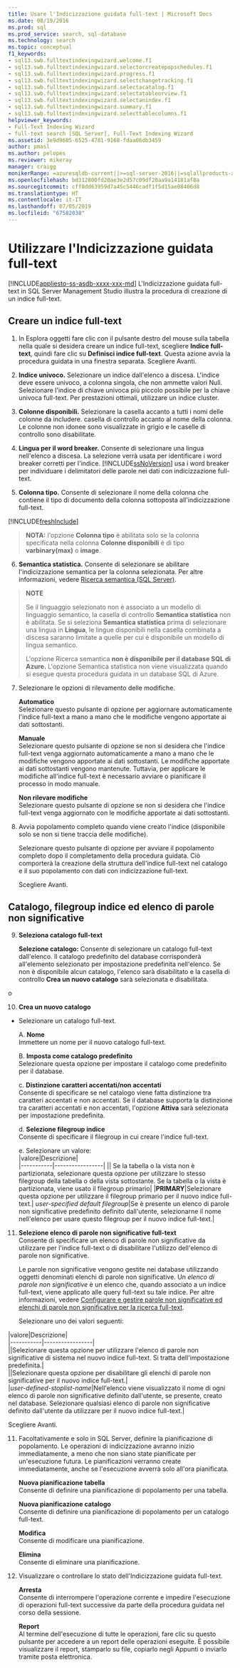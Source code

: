 ```yaml
---
title: Usare l'Indicizzazione guidata full-text | Microsoft Docs
ms.date: 08/19/2016
ms.prod: sql
ms.prod_service: search, sql-database
ms.technology: search
ms.topic: conceptual
f1_keywords:
- sql13.swb.fulltextindexingwizard.welcome.f1
- sql13.swb.fulltextindexingwizard.selectorcreatepopschedules.f1
- sql13.swb.fulltextindexingwizard.progress.f1
- sql13.swb.fulltextindexingwizard.selectchangetracking.f1
- sql13.swb.fulltextindexingwizard.selectacatalog.f1
- sql13.swb.fulltextindexingwizard.selectatableorview.f1
- sql13.swb.fulltextindexingwizard.selectanindex.f1
- sql13.swb.fulltextindexingwizard.summary.f1
- sql13.swb.fulltextindexingwizard.selecttablecolumns.f1
helpviewer_keywords:
- Full-Text Indexing Wizard
- full-text search [SQL Server], Full-Text Indexing Wizard
ms.assetid: 3e9d9605-6525-4781-9168-fdaa06db3459
author: pmasl
ms.author: pelopes
ms.reviewer: mikeray
manager: craigg
monikerRange: =azuresqldb-current||>=sql-server-2016||=sqlallproducts-allversions||>=sql-server-linux-2017||=azuresqldb-mi-current
ms.openlocfilehash: bd312800fd20ae3e2d57c09df20aa9a14181af8a
ms.sourcegitcommit: cff8dd63959d7a45c5446cadf1f5d15ae08406d8
ms.translationtype: HT
ms.contentlocale: it-IT
ms.lasthandoff: 07/05/2019
ms.locfileid: "67582038"
---
```

# <a name="use-the-full-text-indexing-wizard"></a>Utilizzare l'Indicizzazione guidata full-text
[!INCLUDE[appliesto-ss-asdb-xxxx-xxx-md](../../includes/appliesto-ss-asdb-xxxx-xxx-md.md)]
  L'Indicizzazione guidata full-text in SQL Server Management Studio illustra la procedura di creazione di un indice full-text.  
  
## <a name="create-a--full-text-index"></a>Creare un indice full-text 

1. In Esplora oggetti fare clic con il pulsante destro del mouse sulla tabella nella quale si desidera creare un indice full-text, scegliere **Indice full-text**, quindi fare clic su **Definisci indice full-text**. Questa azione avvia la procedura guidata in una finestra separata.
   Scegliere Avanti. 
  
2. **Indice univoco.**  Selezionare un indice dall'elenco a discesa. L'indice deve essere univoco, a colonna singola, che non ammette valori Null. Selezionare l'indice di chiave univoca più piccolo possibile per la chiave univoca full-text. Per prestazioni ottimali, utilizzare un indice cluster.  
  
3.  **Colonne disponibili.** Selezionare la casella accanto a tutti i nomi delle colonne da includere.  casella di controllo accanto al nome della colonna. Le colonne non idonee sono visualizzate in grigio e le caselle di controllo sono disabilitate.  
  
4. **Lingua per il word breaker.** Consente di selezionare una lingua nell'elenco a discesa. La selezione verrà usata per identificare i word breaker corretti per l'indice. [!INCLUDE[ssNoVersion](../../includes/ssnoversion-md.md)] usa i word breaker per individuare i delimitatori delle parole nei dati con indicizzazione full-text.  
  
5.  **Colonna tipo.** Consente di selezionare il nome della colonna che contiene il tipo di documento della colonna sottoposta all'indicizzazione full-text.  

[!INCLUDE[freshInclude](../../includes/paragraph-content/fresh-note-steps-feedback.md)]

> **NOTA:** l'opzione **Colonna tipo** è abilitata solo se la colonna specificata nella colonna **Colonne disponibili** è di tipo **varbinary(max)** o **image**.  
  
6. **Semantica statistica.** Consente di selezionare se abilitare l'indicizzazione semantica per la colonna selezionata. Per altre informazioni, vedere [Ricerca semantica &#40;SQL Server&#41;](../../relational-databases/search/semantic-search-sql-server.md).  
  
>**NOTE** 
>
>Se il linguaggio selezionato non è associato a un modello di linguaggio semantico, la casella di controllo **Semantica statistica** non è abilitata. Se si seleziona **Semantica statistica** prima di selezionare una lingua in **Lingua**, le lingue disponibili nella casella combinata a discesa saranno limitate a quelle per cui è disponibile un modello di lingua semantico.  
>
> L'opzione Ricerca semantica **non è disponibile per il database SQL di Azure.** L'opzione Semantica statistica non viene visualizzata quando si esegue questa procedura guidata in un database SQL di Azure.
  
7. Selezionare le opzioni di rilevamento delle modifiche.  
  
     **Automatico**  
     Selezionare questo pulsante di opzione per aggiornare automaticamente l'indice full-text a mano a mano che le modifiche vengono apportate ai dati sottostanti.  
  
     **Manuale**  
     Selezionare questo pulsante di opzione se non si desidera che l'indice full-text venga aggiornato automaticamente a mano a mano che le modifiche vengono apportate ai dati sottostanti. Le modifiche apportate ai dati sottostanti vengono mantenute. Tuttavia, per applicare le modifiche all'indice full-text è necessario avviare o pianificare il processo in modo manuale.  
  
     **Non rilevare modifiche**  
     Selezionare questo pulsante di opzione se non si desidera che l'indice full-text venga aggiornato con le modifiche apportate ai dati sottostanti.  
  
8.  Avvia popolamento completo quando viene creato l'indice (disponibile solo se non si tiene traccia delle modifiche).
  
     Selezionare questo pulsante di opzione per avviare il popolamento completo dopo il completamento della procedura guidata. Ciò comporterà la creazione della struttura dell'indice full-text nel catalogo e il suo popolamento con dati con indicizzazione full-text.  
     
     Scegliere Avanti.
  
## <a name="catalog-index-filegroup-and-stoplist"></a>Catalogo, filegroup indice ed elenco di parole non significative   
  
9.  **Seleziona catalogo full-text**  

     **Selezione catalogo:** Consente di selezionare un catalogo full-text dall'elenco. Il catalogo predefinito del database corrisponderà all'elemento selezionato per impostazione predefinita nell'elenco. Se non è disponibile alcun catalogo, l'elenco sarà disabilitato e la casella di controllo **Crea un nuovo catalogo** sarà selezionata e disabilitata.  
  
  o
  
 10. **Crea un nuovo catalogo**
 - Selezionare un catalogo full-text.  
  
    A. **Nome**  
     Immettere un nome per il nuovo catalogo full-text.  
  
     B. **Imposta come catalogo predefinito**  
     Selezionare questa opzione per impostare il catalogo come predefinito per il database.  
  
     c. **Distinzione caratteri accentati/non accentati**  
     Consente di specificare se nel catalogo viene fatta distinzione tra caratteri accentati e non accentati. Se il database supporta la distinzione tra caratteri accentati e non accentati, l'opzione **Attiva** sarà selezionata per impostazione predefinita.  
  
     d. **Selezione filegroup indice**  
     Consente di specificare il filegroup in cui creare l'indice full-text.  
  
     e. Selezionare un valore:  
      |valore|Descrizione|  
      |-----------|-----------------|
      |**<default>**| Se la tabella o la vista non è partizionata, selezionare questa opzione per utilizzare lo stesso filegroup della tabella o della vista sottostante. Se la tabella o la vista è partizionata, viene usato il filegroup primario|
      |**PRIMARY**|Selezionare questa opzione per utilizzare il filegroup primario per il nuovo indice full-text.|
      *user-specified default filegroup*|Se è presente un elenco di parole non significative predefinito definito dall'utente, selezionarne il nome nell'elenco per usare questo filegroup per il nuovo indice full-text.|   
  
     
 11. **Selezione elenco di parole non significative full-text**  
     Consente di specificare un elenco di parole non significative da utilizzare per l'indice full-text o di disabilitare l'utilizzo dell'elenco di parole non significative.  
  
     Le parole non significative vengono gestite nei database utilizzando oggetti denominati elenchi di parole non significative. Un *elenco di parole non significative* è un elenco che, quando associato a un indice full-text, viene applicato alle query full-text su tale indice. Per altre informazioni, vedere [Configurare e gestire parole non significative ed elenchi di parole non significative per la ricerca full-text](../../relational-databases/search/configure-and-manage-stopwords-and-stoplists-for-full-text-search.md).  
  
     Selezionare uno dei valori seguenti:  
  
   |valore|Descrizione|  
    |-----------|-----------------|  
    |**<system>**|Selezionare questa opzione per utilizzare l'elenco di parole non significative di sistema nel nuovo indice full-text. Si tratta dell'impostazione predefinita.|  
    |**<off>**|Selezionare questa opzione per disabilitare gli elenchi di parole non significative per il nuovo indice full-text.|  
    |*user-defined-stoplist-name*|Nell'elenco viene visualizzato il nome di ogni elenco di parole non significative definito dall'utente, se presente, creato nel database. Selezionare qualsiasi elenco di parole non significative definito dall'utente da utilizzare per il nuovo indice full-text.|  
  
  Scegliere Avanti.
  
11. Facoltativamente e solo in SQL Server, definire la pianificazione di popolamento. Le operazioni di indicizzazione avranno inizio immediatamente, a meno che non siano state pianificate per un'esecuzione futura. Le pianificazioni verranno create immediatamente, anche se l'esecuzione avverrà solo all'ora pianificata.  
  
     **Nuova pianificazione tabella**  
     Consente di definire una pianificazione di popolamento per una tabella.  
  
     **Nuova pianificazione catalogo**  
     Consente di definire una pianificazione di popolamento per un catalogo full-text.  
  
     **Modifica**  
     Consente di modificare una pianificazione.  
  
     **Elimina**  
     Consente di eliminare una pianificazione.  
  
5.  Visualizzare o controllare lo stato dell'Indicizzazione guidata full-text.  
  
     **Arresta**  
     Consente di interrompere l'operazione corrente e impedire l'esecuzione di operazioni full-text successive da parte della procedura guidata nel corso della sessione.  
  
     **Report**  
     Al termine dell'esecuzione di tutte le operazioni, fare clic su questo pulsante per accedere a un report delle operazioni eseguite. È possibile visualizzare il report, stamparlo su file, copiarlo negli Appunti o inviarlo tramite posta elettronica.  
  
  

